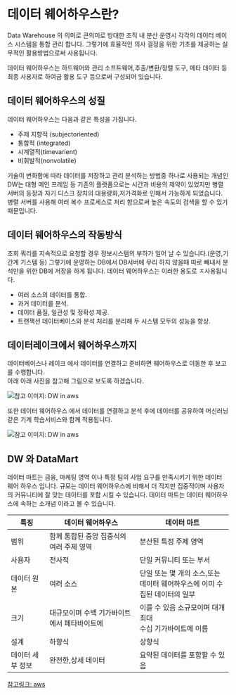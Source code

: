 # 데이터 웨어하우스란?

Data Warehouse 의 의미로 큰의미로 방대한 조직 내 분산 운영시 각각의 데이터 베이스 시스템을 통합 관리 합니다.
그렇기에 효율적인 의사 결정을 위한 기초를 제공하는 실무적인 활용방법으로써 사용됩니다.

데이터 웨어하우스는 하드웨어와 관리 소프트웨어,추출/변환/정렬 도구, 메타 데이터 등 최종 사용자로 하여금 활용 도구 등으로써 구성되어 있습니다.

## 데이터 웨어하우스의 성질

데이터 웨어하우스는 다음과 같은 특성을 가집니다.

- 주제 지향적 (subjectoriented)
- 통합적 (integrated)
- 시계열적(timevarient)
- 비휘발적(nonvolatile)

기술이 변화함에 따라 데이터를 저장하고 관리 분석하는 방법중 하나로 사용되는 개념인 DW는 대형 메인 프레임 등 기존의 플랫폼으로는 시간과 비용의 제약이 있었지만 병렬 서버의 등장과 자기 디스크 장치의 대용량화,저가격화로 인해서 가능하게 되었습니다. 병렬 서버를 사용해 여러 복수 프로세스로 처리 함으로써 높은 속도의 검색을 할 수 있기 때문입니다.


## 데이터 웨어하우스의 작동방식
조회 쿼리를 지속적으로 요청할 경우 정보시스템의 부하가 일어 날 수 있습니다.(운영,기간계 기스템 등) 그렇기에 운영하는 DB에서 DB서버에 무리 하지 않을때 따로 빼내서 분석만을 위한 DB에 저장을 하게 됩니다. 데이터 웨어하우스는 이러한 용도로 ㅈ사용됩니다.
- 여러 소스의 데이터를 통합.
- 과거 데이터를 분석.
- 데이터 품질, 일관성 및 정확성 제공.
- 트랜잭션 데이터베이스와 분석 처리를 분리해 두 시스템 모두의 성능을 향상.

## 데이터레이크에서 웨어하우스까지
데이터베이스나 레이크 에서 데이터를 연결하고 준비하면 웨어하우스로 이동한 후 보고를 수행합니다.  
아래 아래 사진을 참고해 그림으로 보도록 하겠습니다.

![참고 이미지: DW in aws](https://d1.awsstatic.com/diagrams/product-page-diagrams/database-seo-1.270cb06b819915c5f763a0b9f88255e044c4dac5.png)

또한 데이터 웨어하우스 에서 데이터를 연결하고 분석 후에 데이터를 공유하여 머신러닝 같은 기계 학습서비스와 함께 적용됩니다.

![참고 이미지: DW in aws](https://d1.awsstatic.com/diagrams/product-page-diagrams/product-page-diagram_Data-Warehousing_Use-Case-2.ab2ec085dd9c5f03b1d6a0732ec31d487c4f3e8f.png)

## DW 와 DataMart

데이터 마트는 금융, 마케팅 영역 이나 특정 팀의 사업 요구를 만족시키기 위한 데이터 웨어 하우스 입니다. 규모는 데이터 웨어하우스에 비해서 더 작지만 집중적이며 사용자의 커뮤니티에 잘 맞는 데이터를 포함 시킬 수 있습니다. 데이터 마트는 데이터 웨어하우스에 속하는 소개념 이라고 볼 수 있습니다.



| 특징	        | 데이터 웨어하우스	              | 데이터 마트                                           |
|------------|-------------------------|--------------------------------------------------|
| 범위         | 함께 통합된 중앙 집중식의 여러 주제 영역 | 분산된 특정 주제 영역                                     |
| 사용자        | 전사적                     | 단일 커뮤니티 또는 부서                                    | 
| 데이터 원본     | 여러 소스                   | 단일 또는 몇 개의 소스,또는  <br/>데이터 웨어하우스에 이미 수집된 데이터의 일부 |
| 크기         | 대규모이며 수백 기가바이트에서 페타바이트에 | 이를 수 있음        소규모이며 대개 최대 <br/> 수십 기가바이트에 이름    |
| 설계         | 하향식                     | 상향식                                              |
| 데이터 세부 정보	 | 완전한,상세 데이터              | 요약된 데이터를 포함할 수 있음                                |
[참고링크: aws](https://aws.amazon.com/ko/data-warehouse/)